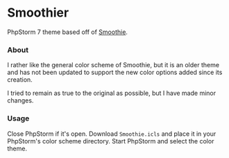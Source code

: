 # Smoothier

PhpStorm 7 theme based off of [Smoothie].

### About

I rather like the general color scheme of Smoothie, but it is an older
theme and has not been updated to support the new color options added
since its creation.

I tried to remain as true to the original as possible, but I have made
minor changes.

### Usage

Close PhpStorm if it's open. Download `Smoothie.icls` and place it in
your PhpStorm's color scheme directory. Start PhpStorm and select the
color theme.


[Smoothie]: http://www.phpstorm-themes.com/theme/smoothie